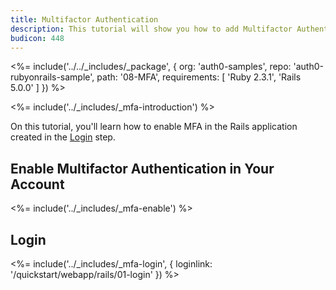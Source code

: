 ```yaml
---
title: Multifactor Authentication
description: This tutorial will show you how to add Multifactor Authentication to your Rails app with Auth0.
budicon: 448
---
```


<%= include('../../_includes/_package', {
  org: 'auth0-samples',
  repo: 'auth0-rubyonrails-sample',
  path: '08-MFA',
  requirements: [
    'Ruby 2.3.1',
    'Rails 5.0.0'
  ]
}) %>

<%= include('../_includes/_mfa-introduction') %>

On this tutorial, you'll learn how to enable MFA in the Rails application created in the [Login](/quickstart/webapp/rails/01-login) step.

## Enable Multifactor Authentication in Your Account

<%= include('../_includes/_mfa-enable') %>

## Login

<%= include('../_includes/_mfa-login', { loginlink: '/quickstart/webapp/rails/01-login' }) %>
